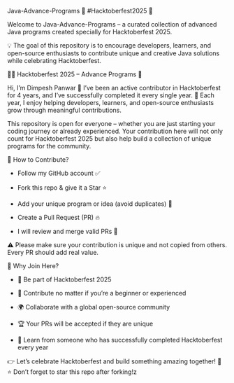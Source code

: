 Java-Advance-Programs 🚀
#Hacktoberfest2025 🎉

Welcome to Java-Advance-Programs – a curated collection of advanced Java programs created specially for Hacktoberfest 2025.

💡 The goal of this repository is to encourage developers, learners, and open-source enthusiasts to contribute unique and creative Java solutions while celebrating Hacktoberfest.

👨‍💻 Hacktoberfest 2025 – Advance Programs 🚀

Hi, I’m Dimpesh Panwar 👋
I’ve been an active contributor in Hacktoberfest for 4 years, and I’ve successfully completed it every single year. 💯
Each year, I enjoy helping developers, learners, and open-source enthusiasts grow through meaningful contributions.

This repository is open for everyone – whether you are just starting your coding journey or already experienced. Your contribution here will not only count for Hacktoberfest 2025 but also help build a collection of unique programs for the community.

📌 How to Contribute?

- Follow my GitHub account ✅

- Fork this repo & give it a Star ⭐

- Add your unique program or idea (avoid duplicates) 📝

- Create a Pull Request (PR) 🔥

- I will review and merge valid PRs 🎯

⚠️ Please make sure your contribution is unique and not copied from others. Every PR should add real value.

🌟 Why Join Here?

- 🎉 Be part of Hacktoberfest 2025

- 🚀 Contribute no matter if you’re a beginner or experienced
  
- 🌍 Collaborate with a global open-source community
  
- 🏆 Your PRs will be accepted if they are unique

- 🥇 Learn from someone who has successfully completed Hacktoberfest every year

👉 Let’s celebrate Hacktoberfest and build something amazing together! 🚀
⭐ Don’t forget to star this repo after forking!z
